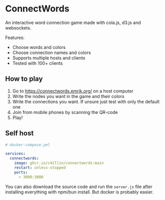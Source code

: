 # ConnectWords

An interactive word connection game made with cola.js, d3.js and websockets.

Features:
* Choose words and colors
* Choose connection names and colors
* Supports multiple hosts and clients
* Tested with 100+ clients

## How to play

1. Go to https://connectwords.emrik.org/ on a host computer
2. Write the nodes you want in the game and their colors
3. Write the connections you want. If unsure just test with only the default one
4. Join from mobile phones by scanning the QR-code
5. Play!

## Self host

```yaml
# docker-compose.yml

services:
  connectwords:
    image: ghcr.io/c4illin/connectwords:main
    restart: unless-stopped
    ports:
      - 3000:3000

```

You can also download the source code and run the `server.js` file after installing everything with npm/bun install. But docker is probably easier.
